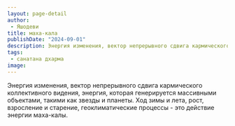```yaml
---
layout: page-detail
author:
 - Яшодеви
title: маха-кала
publishDate: "2024-09-01"
description: Энергия изменения, вектор непрерывного сдвига кармического коллективного видения, энергия, которая генерируется массивными объектами, такими как звезды и планеты. Ход зимы и лета, рост, взросление и старение, геоклиматические процессы - это действие энергии маха-калы.
tags:
 - санатана дхарма
image: 
---
```


Энергия изменения, вектор непрерывного сдвига кармического коллективного видения, энергия, которая генерируется массивными объектами, такими как звезды и планеты. Ход зимы и лета, рост, взросление и старение, геоклиматические процессы - это действие энергии маха-калы.

